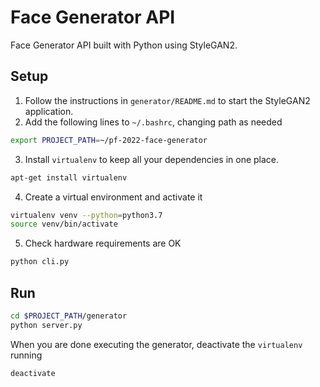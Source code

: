 # Face Generator API

Face Generator API built with Python using StyleGAN2.

## Setup

1. Follow the instructions in `generator/README.md` to start the StyleGAN2 application.
2. Add the following lines to `~/.bashrc`, changing path as needed

```bash
export PROJECT_PATH=~/pf-2022-face-generator
```

3. Install `virtualenv` to keep all your dependencies in one place.

```bash
apt-get install virtualenv
```

4. Create a virtual environment and activate it

```bash
virtualenv venv --python=python3.7
source venv/bin/activate
```

5. Check hardware requirements are OK

```bash
python cli.py
```

## Run

```bash
cd $PROJECT_PATH/generator
python server.py
```

When you are done executing the generator, deactivate the `virtualenv` running

```bash
deactivate
```
